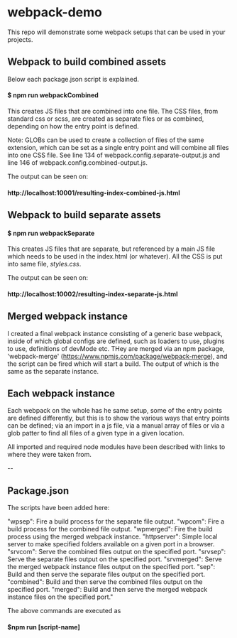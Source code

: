 # webpack-demo
 
This repo will demonstrate some webpack setups that can be used in your projects.

## Webpack to build combined assets

Below each package.json script is explained.

#### $ npm run webpackCombined

This creates JS files that are combined into one file. The CSS files, from standard css or scss, are created as separate files or as combined, depending on how the entry point is defined.  

Note: GLOBs can be used to create a collection of files of the same extension, which can be set as a single entry point and will combine all files into one CSS file.  See line 134 of webpack.config.separate-output.js and line 146 of webpack.config.combined-output.js.

The output can be seen on:
#### http://localhost:10001/resulting-index-combined-js.html

## Webpack to build separate assets

#### $ npm run webpackSeparate

This creates JS files that are separate, but referenced by a main JS file which needs to be used in the index.html (or whatever).  All the CSS is put into same file, _styles.css_.

The output can be seen on:

#### http://localhost:10002/resulting-index-separate-js.html

## Merged webpack instance

I created a final webpack instance consisting of a generic base webpack, inside of which global configs are defined, such as loaders to use, plugins to use, definitions of devMode etc.   THey are merged via an npm package, 'webpack-merge' (https://www.npmjs.com/package/webpack-merge), and the script can be fired which will start a build.  The output of which is the same as the separate instance.


## Each webpack instance

Each webpack on the whole has he same setup, some of the entry points are defined differently, but this is to show the various ways that entry points can be defined; via an import in a js file, via a manual array of files or via a glob patter to find all files of a given type in a given location.

All imported and required node modules have been described with links to where they were taken from.

--

## Package.json

The scripts have been added here:

"wpsep": Fire a build process for the separate file output.
"wpcom": Fire a build process for the combined file output.
"wpmerged": Fire the build process using the merged webpack instance.
"httpserver": Simple local server to make specified folders available on a given port in a browser.
"srvcom": Serve the combined files output on the specified port.
"srvsep": Serve the separate files output on the specified port.
"srvmerged": Serve the merged webpack instance files output on the specified port.
"sep": Build and then serve the separate files output on the specified port.
"combined": Build and then serve the combined files output on the specified port.
"merged": Build and then serve the merged webpack instance files on the specified port."

The above commands are executed as 

#### $npm run [script-name]
